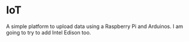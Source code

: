 IoT
===

A simple platform to upload data using a Raspberry Pi and Arduinos.
I am going to try to add Intel Edison too.
